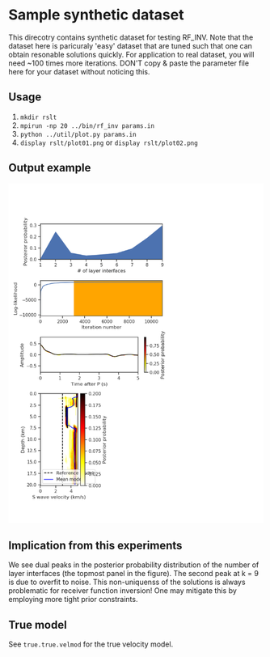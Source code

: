 # Sample synthetic dataset

This direcotry contains synthetic dataset for testing RF_INV. Note that the dataset here is paricuraly 'easy' dataset that are tuned such that one can obtain resonable solutions quickly. For application to real dataset, you will need ~100 times more iterations. DON'T copy & paste the parameter file here for your dataset without noticing this. 

## Usage
1.  `mkdir rslt`
1.  `mpirun -np 20 ../bin/rf_inv params.in`
1.  `python ../util/plot.py params.in`
1.  `display rslt/plot01.png` or `display rslt/plot02.png`

## Output example
![Plot](https://github.com/akuhara/RF_INV/blob/master/img/plot_sample_syn.png)

## Implication from this experiments
We see dual peaks in the posterior probability distribution of the number of layer interfaces (the topmost panel in the figure). The second peak at k = 9 is due to overfit to noise. This non-uniquenss of the solutions is always problematic for receiver function inversion! One may mitigate this by employing more tight prior constraints.     


## True model
See `true.true.velmod` for the true velocity model. 
